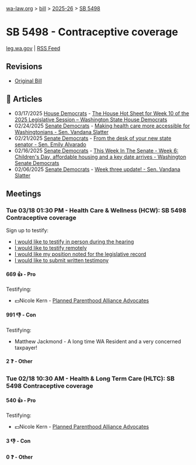 [wa-law.org](/) > [bill](/bill/) > [2025-26](/bill/2025-26/) > [SB 5498](/bill/2025-26/sb/5498/)

# SB 5498 - Contraceptive coverage
[leg.wa.gov](https://app.leg.wa.gov/billsummary?BillNumber=5498&Year=2025&Initiative=false) | [RSS Feed](./rss.xml)

## Revisions
* [Original Bill](1/)

## 📰 Articles
* 03/17/2025 [House Democrats](/org/house_democrats/) - [The House Hot Sheet for Week 10 of the 2025 Legislative Session – Washington State House Democrats](https://housedemocrats.wa.gov/blog/2025/03/17/the-house-hot-sheet-for-week-10-of-the-2025-legislative-session/#:~:text=SB%205498)
* 02/24/2025 [Senate Democrats](/org/senate_democrats/) - [Making health care more accessible for Washingtonians - Sen. Vandana Slatter](https://senatedemocrats.wa.gov/slatter/2025/02/24/making-health-care-more-accessible-for-washingtonians/#:~:text=SB%205498)
* 02/21/2025 [Senate Democrats](/org/senate_democrats/) - [From the desk of your new state senator - Sen. Emily Alvarado](https://senatedemocrats.wa.gov/alvarado/2025/02/21/from-the-desk-of-your-new-state-senator-2/#:~:text=5498)
* 02/16/2025 [Senate Democrats](/org/senate_democrats/) - [This Week In The Senate - Week 6: Children's Day, affordable housing and a key date arrives - Washington Senate Democrats](https://senatedemocrats.wa.gov/blog/2025/02/16/this-week-in-the-senate-week-6-childrens-day-affordable-housing-and-a-key-date-arrives/#:~:text=Senate%20Bill%205498)
* 02/06/2025 [Senate Democrats](/org/senate_democrats/) - [Week three update! - Sen. Vandana Slatter](https://senatedemocrats.wa.gov/slatter/2025/02/06/week-three-update/#:~:text=SB%205498,)

## Meetings
### Tue 03/18 01:30 PM - Health Care & Wellness (HCW): SB 5498 Contraceptive coverage
Sign up to testify:
* [I would like to testify in person during the hearing](https://app.leg.wa.gov/csi/Testifier/Add?chamber=House&mId=33031&aId=165672&caId=26498&tId=1)
* [I would like to testify remotely](https://app.leg.wa.gov/csi/Testifier/Add?chamber=House&mId=33031&aId=165672&caId=26498&tId=2)
* [I would like my position noted for the legislative record](https://app.leg.wa.gov/csi/Testifier/Add?chamber=House&mId=33031&aId=165672&caId=26498&tId=3)
* [I would like to submit written testimony](https://app.leg.wa.gov/csi/Testifier/Add?chamber=House&mId=33031&aId=165672&caId=26498&tId=4)

#### 669 👍 - Pro
Testifying:
* 💵Nicole Kern - [Planned Parenthood Alliance Advocates](/org/planned_parenthood_alliance_advocates/)

#### 991 👎 - Con
Testifying:
* Matthew Jackmond - A long time WA Resident and a very concerned taxpayer!

#### 2 ❓ - Other

### Tue 02/18 10:30 AM - Health & Long Term Care (HLTC): SB 5498 Contraceptive coverage
#### 540 👍 - Pro
Testifying:
* 💵Nicole Kern - [Planned Parenthood Alliance Advocates](/org/planned_parenthood_alliance_advocates/)

#### 3 👎 - Con

#### 0 ❓ - Other
